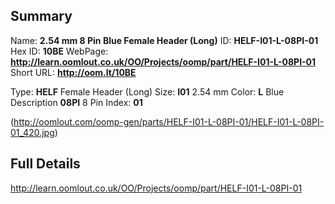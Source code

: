 

 ## Summary
Name: __2.54 mm 8 Pin Blue Female Header (Long)__
ID: __HELF-I01-L-08PI-01__
Hex ID: __10BE__
WebPage: __http://learn.oomlout.co.uk/OO/Projects/oomp/part/HELF-I01-L-08PI-01__
Short URL: __http://oom.lt/10BE__

Type: __HELF__ Female Header (Long) 
Size: __I01__ 2.54 mm 
Color: __L__ Blue 
Description __08PI__ 8 Pin 
Index: __01__


(http://oomlout.com/oomp-gen/parts/HELF-I01-L-08PI-01/HELF-I01-L-08PI-01_420.jpg)


 ## Full Details
 http://learn.oomlout.co.uk/OO/Projects/oomp/part/HELF-I01-L-08PI-01














